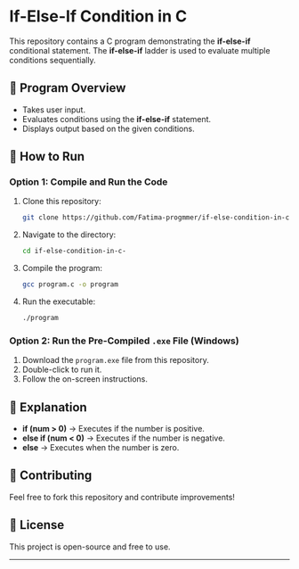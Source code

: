 # If-Else-If Condition in C  

This repository contains a C program demonstrating the **if-else-if** conditional statement. The **if-else-if** ladder is used to evaluate multiple conditions sequentially.   

## 📝 Program Overview  
- Takes user input.  
- Evaluates conditions using the **if-else-if** statement.  
- Displays output based on the given conditions.  

## 🚀 How to Run  
### Option 1: Compile and Run the Code  
1. Clone this repository:  
   ```sh
   git clone https://github.com/Fatima-progmmer/if-else-condition-in-c-.git
   ```
2. Navigate to the directory:  
   ```sh
   cd if-else-condition-in-c-
   ```
3. Compile the program:  
   ```sh
   gcc program.c -o program
   ```
4. Run the executable:  
   ```sh
   ./program
   ```

### Option 2: Run the Pre-Compiled `.exe` File (Windows)  
1. Download the `program.exe` file from this repository.  
2. Double-click to run it.  
3. Follow the on-screen instructions.  

## 📌 Explanation  
- **if (num > 0)** → Executes if the number is positive.  
- **else if (num < 0)** → Executes if the number is negative.  
- **else** → Executes when the number is zero.  

## 🤝 Contributing  
Feel free to fork this repository and contribute improvements!  

## 📜 License  
This project is open-source and free to use.  

---
